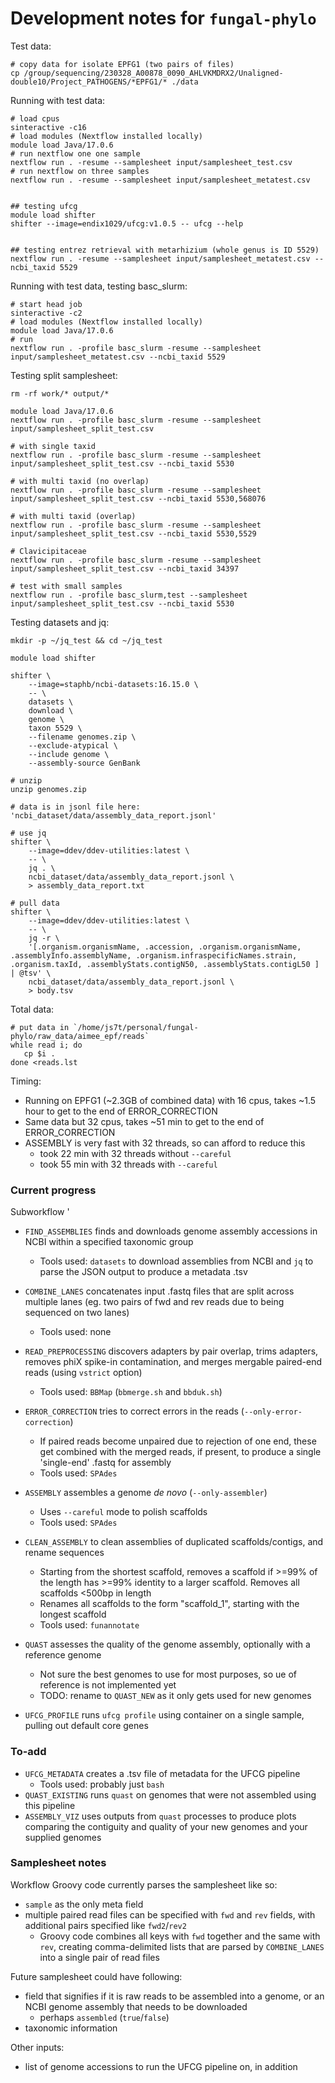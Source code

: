 # Development notes for `fungal-phylo` 

Test data: 

    # copy data for isolate EPFG1 (two pairs of files)
    cp /group/sequencing/230328_A00878_0090_AHLVKMDRX2/Unaligned-double10/Project_PATHOGENS/*EPFG1/* ./data


Running with test data:

    # load cpus
    sinteractive -c16
    # load modules (Nextflow installed locally)
    module load Java/17.0.6
    # run nextflow one one sample
    nextflow run . -resume --samplesheet input/samplesheet_test.csv
    # run nextflow on three samples
    nextflow run . -resume --samplesheet input/samplesheet_metatest.csv


    ## testing ufcg
    module load shifter
    shifter --image=endix1029/ufcg:v1.0.5 -- ufcg --help


    ## testing entrez retrieval with metarhizium (whole genus is ID 5529)
    nextflow run . -resume --samplesheet input/samplesheet_metatest.csv --ncbi_taxid 5529

Running with test data, testing basc_slurm:

    # start head job
    sinteractive -c2
    # load modules (Nextflow installed locally)
    module load Java/17.0.6
    # run 
    nextflow run . -profile basc_slurm -resume --samplesheet input/samplesheet_metatest.csv --ncbi_taxid 5529

Testing split samplesheet:

    rm -rf work/* output/*

    module load Java/17.0.6
    nextflow run . -profile basc_slurm -resume --samplesheet input/samplesheet_split_test.csv 

    # with single taxid
    nextflow run . -profile basc_slurm -resume --samplesheet input/samplesheet_split_test.csv --ncbi_taxid 5530

    # with multi taxid (no overlap)
    nextflow run . -profile basc_slurm -resume --samplesheet input/samplesheet_split_test.csv --ncbi_taxid 5530,568076
    
    # with multi taxid (overlap)
    nextflow run . -profile basc_slurm -resume --samplesheet input/samplesheet_split_test.csv --ncbi_taxid 5530,5529

    # Clavicipitaceae
    nextflow run . -profile basc_slurm -resume --samplesheet input/samplesheet_split_test.csv --ncbi_taxid 34397 

    # test with small samples
    nextflow run . -profile basc_slurm,test --samplesheet input/samplesheet_split_test.csv --ncbi_taxid 5530

Testing datasets and jq:

    mkdir -p ~/jq_test && cd ~/jq_test

    module load shifter

    shifter \
        --image=staphb/ncbi-datasets:16.15.0 \
        -- \
        datasets \
        download \
        genome \
        taxon 5529 \
        --filename genomes.zip \
        --exclude-atypical \
        --include genome \
        --assembly-source GenBank

    # unzip
    unzip genomes.zip

    # data is in jsonl file here: 'ncbi_dataset/data/assembly_data_report.jsonl'

    # use jq
    shifter \
        --image=ddev/ddev-utilities:latest \
        -- \
        jq . \
        ncbi_dataset/data/assembly_data_report.jsonl \
        > assembly_data_report.txt

    # pull data
    shifter \
        --image=ddev/ddev-utilities:latest \
        -- \
        jq -r \
        '[.organism.organismName, .accession, .organism.organismName, .assemblyInfo.assemblyName, .organism.infraspecificNames.strain, .organism.taxId, .assemblyStats.contigN50, .assemblyStats.contigL50 ] | @tsv' \
        ncbi_dataset/data/assembly_data_report.jsonl \
        > body.tsv


Total data:

    # put data in `/home/js7t/personal/fungal-phylo/raw_data/aimee_epf/reads`
    while read i; do 
       cp $i . 
    done <reads.lst


Timing:
- Running on EPFG1 (~2.3GB of combined data) with 16 cpus, takes ~1.5 hour to get to the end of ERROR_CORRECTION
- Same data but 32 cpus, takes ~51 min to get to the end of ERROR_CORRECTION
- ASSEMBLY is very fast with 32 threads, so can afford to reduce this
    - took 22 min with 32 threads without `--careful`
    - took 55 min with 32 threads with `--careful`

### Current progress

Subworkflow '
- `FIND_ASSEMBLIES` finds and downloads genome assembly accessions in NCBI within a specified taxonomic group
    - Tools used: `datasets` to download assemblies from NCBI and `jq` to parse the JSON output to produce a metadata .tsv


- `COMBINE_LANES` concatenates input .fastq files that are split across multiple lanes (eg. two pairs of fwd and rev reads due to being sequenced on two lanes)
    - Tools used: none
- `READ_PREPROCESSING` discovers adapters by pair overlap, trims adapters, removes phiX spike-in contamination, and merges mergable paired-end reads (using `vstrict` option)
    - Tools used: `BBMap` (`bbmerge.sh` and `bbduk.sh`)
- `ERROR_CORRECTION` tries to correct errors in the reads (`--only-error-correction`)
    - If paired reads become unpaired due to rejection of one end, these get combined with the merged reads, if present, to produce a single 'single-end' .fastq for assembly
    - Tools used: `SPAdes`
- `ASSEMBLY` assembles a genome *de novo* (`--only-assembler`)
    - Uses `--careful` mode to polish scaffolds
    - Tools used: `SPAdes`
- `CLEAN_ASSEMBLY` to clean assemblies of duplicated scaffolds/contigs, and rename sequences
    - Starting from the shortest scaffold, removes a scaffold if >=99% of the length has >=99% identity to a larger scaffold. Removes all scaffolds <500bp in length
    - Renames all scaffolds to the form "scaffold_1", starting with the longest scaffold
    - Tools used: `funannotate`
- `QUAST` assesses the quality of the genome assembly, optionally with a reference genome
    - Not sure the best genomes to use for most purposes, so ue of reference is not implemented yet
    - TODO: rename to  `QUAST_NEW` as it only gets used for new genomes
- `UFCG_PROFILE` runs `ufcg profile` using container on a single sample, pulling out default core genes

### To-add


- `UFCG_METADATA` creates a .tsv file of metadata for the UFCG pipeline
    - Tools used: probably just `bash` 
- `QUAST_EXISTING` runs `quast` on genomes that were not assembled using this pipeline
- `ASSEMBLY_VIZ` uses outputs from `quast` processes to produce plots comparing the contiguity and quality of your new genomes and your supplied genomes



### Samplesheet notes

Workflow Groovy code currently parses the samplesheet like so:
- `sample` as the only meta field
- multiple paired read files can be specified with `fwd` and `rev` fields, with additional pairs specified like `fwd2`/`rev2`
    - Groovy code combines all keys with `fwd` together and the same with `rev`, creating comma-delimited lists that are parsed by `COMBINE_LANES` into a single pair of read files

Future samplesheet could have following:
- field that signifies if it is raw reads to be assembled into a genome, or an NCBI genome assembly that needs to be downloaded
    - perhaps `assembled` (`true`/`false`)
- taxonomic information 

Other inputs:
- list of genome accessions to run the UFCG pipeline on, in addition